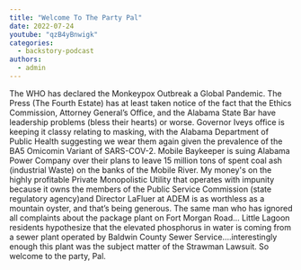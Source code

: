 ```yaml
---
title: "Welcome To The Party Pal"
date: 2022-07-24
youtube: "qzB4yBnwigk"
categories: 
  - backstory-podcast
authors: 
  - admin
---
```



The WHO has declared the Monkeypox Outbreak a Global Pandemic. The Press (The Fourth Estate) has at least taken notice of the fact that the Ethics Commission, Attorney General’s Office, and the Alabama State Bar have leadership problems (bless their hearts) or worse. Governor Iveys office is keeping it classy relating to masking, with the Alabama Department of Public Health suggesting we wear them again given the prevalence of the BA5 Omicomin Variant of SARS-COV-2. Mobile Baykeeper is suing Alabama Power Company over their plans to leave 15 million tons of spent coal ash (industrial Waste) on the banks of the Mobile River. My money's on the highly profitable Private Monopolistic Utility that operates with impunity because it owns the members of the Public Service Commission (state regulatory agency)and Director LaFluer at ADEM is as worthless as a mountain oyster, and that’s being generous. The same man who has ignored all complaints about the package plant on Fort Morgan Road… Little Lagoon residents hypothesize that the elevated phosphorus in water is coming from a sewer plant operated by Baldwin County Sewer Service….interestingly enough this plant was the subject matter of the Strawman Lawsuit. So welcome to the party, Pal.
